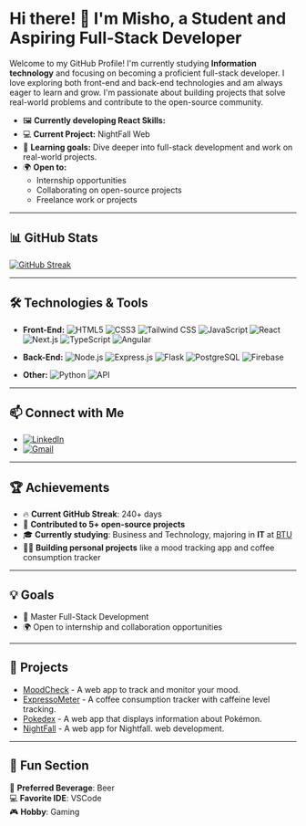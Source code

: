# Hi there! 👋 I'm Misho, a Student and Aspiring Full-Stack Developer
Welcome to my GitHub Profile! I'm currently studying **Information technology** and focusing on becoming a proficient full-stack developer. I love exploring both front-end and back-end technologies and am always eager to learn and grow. I'm passionate about building projects that solve real-world problems and contribute to the open-source community.
- 🖼️ **Currently developing React Skills:** 
- 💻 **Current Project:** NightFall Web
- 🔭 **Learning goals:** Dive deeper into full-stack development and work on real-world projects.
- 🌍 **Open to:**
  - Internship opportunities
  - Collaborating on open-source projects
  - Freelance work or projects
---

## 📊 GitHub Stats
[![GitHub Streak](https://streak-stats.demolab.com/?user=Klasnimisho123)](https://git.io/streak-stats)

---
## 🛠️ Technologies & Tools
- **Front-End:** 
  ![HTML5](https://img.shields.io/badge/-HTML5-E34F26?logo=html5&logoColor=white&style=flat-square) 
  ![CSS3](https://img.shields.io/badge/-CSS3-1572B6?logo=css3&logoColor=white&style=flat-square) 
  ![Tailwind CSS](https://img.shields.io/badge/-Tailwind%20CSS-38B2AC?logo=tailwind-css&logoColor=white&style=flat-square) 
  ![JavaScript](https://img.shields.io/badge/-JavaScript-F7DF1E?logo=javascript&logoColor=black&style=flat-square) 
  ![React](https://img.shields.io/badge/-React-61DAFB?logo=react&logoColor=white&style=flat-square) 
  ![Next.js](https://img.shields.io/badge/-Next.js-000000?logo=nextdotjs&logoColor=white&style=flat-square) 
  ![TypeScript](https://img.shields.io/badge/-TypeScript-3178C6?logo=typescript&logoColor=white&style=flat-square)
  ![Angular](https://img.shields.io/badge/-Angular-DD0031?logo=angular&logoColor=white&style=flat-square)

- **Back-End:** 
  ![Node.js](https://img.shields.io/badge/-Node.js-339933?logo=node.js&logoColor=white&style=flat-square) 
  ![Express.js](https://img.shields.io/badge/-Express.js-000000?logo=express&logoColor=white&style=flat-square) 
  ![Flask](https://img.shields.io/badge/-Flask-000000?logo=flask&logoColor=white&style=flat-square) 
  ![PostgreSQL](https://img.shields.io/badge/-PostgreSQL-4169E1?logo=postgresql&logoColor=white&style=flat-square) 
  ![Firebase](https://img.shields.io/badge/-Firebase-FFCA28?logo=firebase&logoColor=white&style=flat-square)

- **Other:** 
  ![Python](https://img.shields.io/badge/-Python-3776AB?logo=python&logoColor=white&style=flat-square) 
  ![API](https://img.shields.io/badge/-API-33A4D9?logo=api&logoColor=white&style=flat-square)

---


## 📫 Connect with Me
- [![LinkedIn](https://img.shields.io/badge/-LinkedIn-0077B5?logo=linkedin&logoColor=white&style=flat-square)](https://www.linkedin.com/in/misho-silagava-9829aa292/)
- [![Gmail](https://img.shields.io/badge/-Gmail-D14836?logo=gmail&logoColor=white&style=flat-square)](mailto:mikheili.silagava@gmail.com)



---

## 🏆 Achievements
- 🔥 **Current GitHub Streak**: 240+ days
- 🌟 **Contributed to 5+ open-source projects**
- 🎓 **Currently studying**: Business and Technology, majoring in **IT** at [BTU](https://btu.edu.ge/en/home-english/)
- 🧑‍💻 **Building personal projects** like a mood tracking app and coffee consumption tracker


---

## 💡 Goals
- 🔗 Master Full-Stack Development
- 🌍 Open to internship and collaboration opportunities
  
---

## 💼 Projects
- [MoodCheck](https://github.com/KlasniMisho123/moodcheck) - A web app to track and monitor your mood.
- [ExpressoMeter](https://github.com/KlasniMisho123/EspressoMeter) - A coffee consumption tracker with caffeine level tracking.
- [Pokedex](https://github.com/KlasniMisho123/pokedex) - A web app that displays information about Pokémon.
- [NightFall](https://github.com/KlasniMisho123/NightFall) - A web app for Nightfall. web development.

---

## 🎨 Fun Section
🍻 **Preferred Beverage**: Beer  
💻 **Favorite IDE**: VSCode  
🎮 **Hobby**: Gaming
